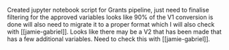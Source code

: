 Created jupyter notebook script for Grants pipeline, just need to finalise filtering for the approved variables looks like 90% of the V1 conversion is done will also need to migrate it to a proper format which I will also check with [[jamie-gabriel]]. Looks like there may be a V2 that has been made that has a few additional variables. Need to check this with [[jamie-gabriel]].
